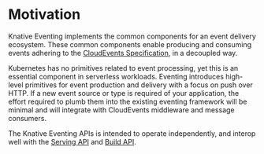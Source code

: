 # Motivation

Knative Eventing implements the common components for an event delivery
ecosystem. These common components enable producing and consuming events
adhering to the [CloudEvents
Specification](https://github.com/cloudevents/spec), in a decoupled way.

Kubernetes has no primitives related to event processing, yet this is an
essential component in serverless workloads. Eventing introduces high-level
primitives for event production and delivery with a focus on push over HTTP. If
a new event source or type is required of your application, the effort required
to plumb them into the existing eventing framework will be minimal and will
integrate with CloudEvents middleware and message consumers.

The Knative Eventing APIs is intended to operate independently, and interop
well with the [Serving API](https://github.com/knative/serving) and [Build
API](https://github.com/knative/build).
